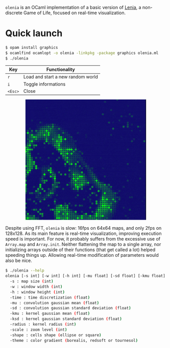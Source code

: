 `olenia` is an OCaml implementation of a basic version of [Lenia](https://en.wikipedia.org/wiki/Lenia), a non-discrete Game of Life, focused on real-time visualization.

# Quick launch

```sh
$ opam install graphics
$ ocamlfind ocamlopt -o olenia -linkpkg -package graphics olenia.ml
$ ./olenia
```

| Key      | Functionality                              |
|----------|--------------------------------------------|
| `r`      | Load and start a new random world          |
| `i`      | Toggle informations                        |
| `<Esc>`  | Close                                      |

<p align="center">
<img src="https://raw.githubusercontent.com/dougy147/olenia/master/sample.gif" width="75%" />
</p>

Despite using FFT, `olenia` is slow: 16fps on 64x64 maps, and only 2fps on 128x128.
As its main feature is real-time visualization, improving execution speed is important.
For now, it probably suffers from the excessive use of `Array.map` and `Array.init`. 
Neither flattening the map to a single array, nor initializing arrays outside of their functions (that get called a lot) helped speeding things up.
Allowing real-time modification of parameters would also be nice.


```sh
$ ./olenia --help
olenia [-s int] [-w int] [-h int] [-mu float] [-sd float] [-kmu float] [-ksd float] [-radius int] [-time float] [-scale int] [-shape <ellipse|square>] [-theme <borealis|redsoft|tournesol>]
  -s : map size (int)
  -w : window width (int)
  -h : window height (int)
  -time : time discretization (float)
  -mu : convolution gaussian mean (float)
  -sd : convolution gaussian standard deviation (float)
  -kmu : kernel gaussian mean (float)
  -ksd : kernel gaussian standard deviation (float)
  -radius : kernel radius (int)
  -scale : zoom level (int)
  -shape : cells shape (ellipse or square)
  -theme : color gradient (borealis, redsoft or tournesol)
```

